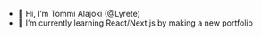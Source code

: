 - 👋 Hi, I’m Tommi Alajoki (@Lyrete)
- 🌱 I’m currently learning React/Next.js by making a new portfolio

<!---
Lyrete/Lyrete is a ✨ special ✨ repository because its `README.md` (this file) appears on your GitHub profile.
You can click the Preview link to take a look at your changes.
--->
